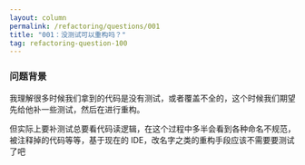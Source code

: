 ```yaml
---
layout: column
permalink: /refactoring/questions/001
title: "001：没测试可以重构吗？"
tag: refactoring-question-100
---
```


### 问题背景

我理解很多时候我们拿到的代码是没有测试，或者覆盖不全的，这个时候我们期望先给他补一些测试，然后在进行重构。

但实际上要补测试总要看代码读逻辑，在这个过程中多半会看到各种命名不规范，被注释掉的代码等等，基于现在的 IDE，改名字之类的重构手段应该不需要要测试了吧


